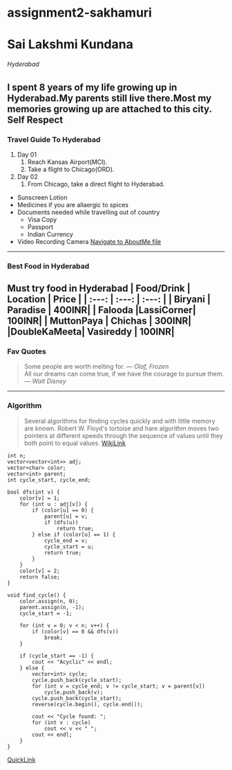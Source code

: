# assignment2-sakhamuri
# Sai Lakshmi Kundana
###### Hyderabad
I spent 8 years of my life growing up in Hyderabad.My parents still live there.Most my memories growing up are attached to this city.
**Self Respect**
---
### Travel Guide To Hyderabad
1. Day 01
   1. Reach Kansas Airport(MCI).
   2. Take a flight to Chicago(ORD).
2. Day 02
   1. From Chicago, take a direct flight to Hyderabad.
* Sunscreen Lotion
* Medicines if you are allaergic to spices
* Documents needed while travelling out of country
  * Visa Copy
  * Passport
  * Indian Currency
* Video Recording Camera
[Navigate to AboutMe file](AboutMe.md)
---
### Best Food in Hyderabad
Must try food in Hyderabad
| Food/Drink  | Location  | Price |
|   :---:     |   :---:   | :---: |
| Biryani     | Paradise  | 400INR|
| Falooda     |LassiCorner| 100INR|
| MuttonPaya  | Chichas   | 300INR|
|DoubleKaMeeta| Vasireddy | 100INR|
---
### Fav Quotes
> Some people are worth melting for. — *Olaf, Frozen* <br>
> All our dreams can come true, if we have the courage to pursue them. — *Walt Disney*
---
### Algorithm
> Several algorithms for finding cycles quickly and with little memory are known. Robert W. Floyd's tortoise and hare algorithm moves two pointers at different speeds through the sequence of values until they both point to equal values.
[WikiLink](https://en.wikipedia.org/wiki/Cycle_detection)
```
int n;
vector<vector<int>> adj;
vector<char> color;
vector<int> parent;
int cycle_start, cycle_end;

bool dfs(int v) {
    color[v] = 1;
    for (int u : adj[v]) {
        if (color[u] == 0) {
            parent[u] = v;
            if (dfs(u))
                return true;
        } else if (color[u] == 1) {
            cycle_end = v;
            cycle_start = u;
            return true;
        }
    }
    color[v] = 2;
    return false;
}

void find_cycle() {
    color.assign(n, 0);
    parent.assign(n, -1);
    cycle_start = -1;

    for (int v = 0; v < n; v++) {
        if (color[v] == 0 && dfs(v))
            break;
    }

    if (cycle_start == -1) {
        cout << "Acyclic" << endl;
    } else {
        vector<int> cycle;
        cycle.push_back(cycle_start);
        for (int v = cycle_end; v != cycle_start; v = parent[v])
            cycle.push_back(v);
        cycle.push_back(cycle_start);
        reverse(cycle.begin(), cycle.end());

        cout << "Cycle found: ";
        for (int v : cycle)
            cout << v << " ";
        cout << endl;
    }
}
```
[QuickLink](https://cp-algorithms.com/graph/finding-cycle.html)